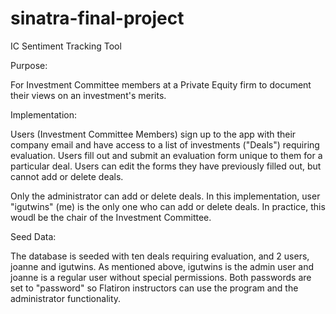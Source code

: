 # sinatra-final-project
IC Sentiment Tracking Tool

Purpose: 

For Investment Committee members at a Private Equity firm to document their views on an investment's merits. 

Implementation:

Users (Investment Committee Members) sign up to the app with their company email and have access to a list of investments ("Deals") requiring evaluation.
Users fill out and submit an evaluation form unique to them for a particular deal. Users can edit the forms they have previously filled out, but cannot add 
or delete deals. 

Only the administrator can add or delete deals. In this implementation, user "igutwins" (me) is the only one who can add or delete deals. In practice, this 
woudl be the chair of the Investment Committee. 

Seed Data:

The database is seeded with ten deals requiring evaluation, and 2 users, joanne and igutwins. As mentioned above, igutwins is the admin user and joanne is a 
regular user without special permissions. Both passwords are set to "password" so Flatiron instructors can use the program and the administrator functionality.